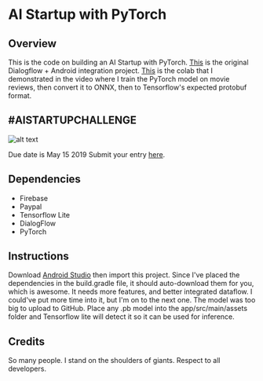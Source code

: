 # AI Startup with PyTorch

## Overview

This is the code  on building an AI Startup with PyTorch. [This](https://github.com/flatfisher/android-dialogflow-chatbot-sample) is the original Dialogflow + Android integration project. [This](https://colab.research.google.com/drive/1b6oSQl84XdRv_abjhg1vpTpiZyZw2TPF) is the colab that I demonstrated in the video where I train the PyTorch model on movie reviews, then convert it to ONNX, then to Tensorflow's expected protobuf format. 


## #AISTARTUPCHALLENGE

![alt text](https://camo.githubusercontent.com/014e8fd4face8a37ecb279dcc2bee5675579b8b1/68747470733a2f2f692e696d6775722e636f6d2f5053314a3673512e706e67 "Logo Title Text 1")

Due date is May 15 2019 
Submit your entry [here](https://forms.gle/9b2rwMDZYcF6XGSN8). 

## Dependencies

- Firebase
- Paypal 
- Tensorflow Lite
- DialogFlow
- PyTorch

## Instructions

Download [Android Studio](https://developer.android.com/studio) then import this project. Since I've placed the dependencies in the build.gradle file, it should auto-download them for you, which is awesome. It needs more features, and better integrated dataflow. I could've put more time into it, but I'm on to the next one. The model was too big to upload to GitHub. Place any .pb model into the app/src/main/assets folder and Tensorflow lite will detect it so it can be used for inference.

## Credits 

So many people. I stand on the shoulders of giants. Respect to all developers. 
